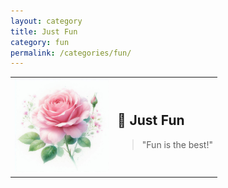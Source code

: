 ```yaml
---
layout: category
title: Just Fun
category: fun
permalink: /categories/fun/
---
```


<table>
<tr>
  <td>
    <img src="assets/images/df47d168-7b2a-4925-b276-8a49f84c1956.jfif" alt="Just Fun Image" width="150">
  </td>
  <td>
    <h2>🎉 Just Fun</h2>
    <blockquote>"Fun is the best!"</blockquote>
  </td>
</tr>
</table>